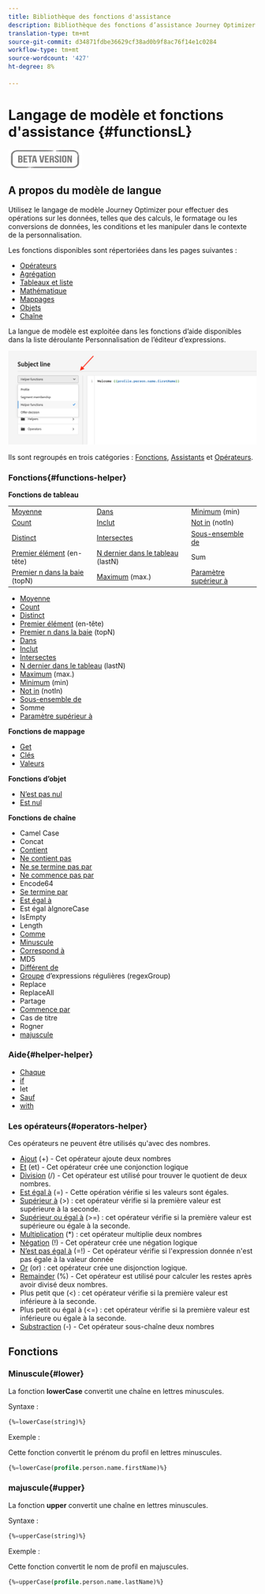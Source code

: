 ```yaml
---
title: Bibliothèque des fonctions d'assistance
description: Bibliothèque des fonctions d’assistance Journey Optimizer
translation-type: tm+mt
source-git-commit: d34871fdbe36629cf38ad0b9f8ac76f14e1c0284
workflow-type: tm+mt
source-wordcount: '427'
ht-degree: 8%

---
```



# Langage de modèle et fonctions d&#39;assistance {#functionsL}

![](../../assets/do-not-localize/badge.png)


## A propos du modèle de langue

Utilisez le langage de modèle Journey Optimizer pour effectuer des opérations sur les données, telles que des calculs, le formatage ou les conversions de données, les conditions et les manipuler dans le contexte de la personnalisation.

Les fonctions disponibles sont répertoriées dans les pages suivantes :

* [Opérateurs](operators.md)
* [Agrégation](aggregation.md)
* [Tableaux et liste](arrays-list.md)
* [Mathématique](maths.md)
* [Mappages](maps.md)
* [Objets](objects.md)
* [Chaîne](string.md)

La langue de modèle est exploitée dans les fonctions d’aide disponibles dans la liste déroulante Personnalisation de l’éditeur d’expressions.

![](../assets/access-helper-functions.png)

Ils sont regroupés en trois catégories : [Fonctions](#functions-helper), [Assistants](#helper-helper) et [Opérateurs](#operators-helper).

### Fonctions{#functions-helper}

**Fonctions de tableau**

|  |  |  |
| --------- | ----------- | ----------- |
| [Moyenne](aggregation.md#average) | [Dans](arrays-list.md#in) | [Minimum](aggregation.md#minimum) (min) |
| [Count](aggregation.md#count) | [Inclut](arrays-list.md#includes) | [Not in](arrays-list.md#notin) (notIn) |
| [Distinct](arrays-list.md#distinct) | [Intersectes](arrays-list.md#intersects) | [Sous-ensemble de](arrays-list.md#subset) |
| [Premier élément](arrays-list.md#head)  (en-tête) | [N dernier dans le tableau](arrays-list.md#last-n)  (lastN) | Sum |
| [Premier n dans la baie](arrays-list.md#first-n)  (topN) | [Maximum](aggregation.md#maximum) (max.) | [Paramètre supérieur à](arrays-list.md#superset) |

* [Moyenne](aggregation.md#average)
* [Count](aggregation.md#count)
* [Distinct](arrays-list.md#distinct)
* [Premier élément](arrays-list.md#head)  (en-tête)
* [Premier n dans la baie](arrays-list.md#first-n)  (topN)
* [Dans](arrays-list.md#in)
* [Inclut](arrays-list.md#includes)
* [Intersectes](arrays-list.md#intersects)
* [N dernier dans le tableau](arrays-list.md#last-n)  (lastN)
* [Maximum](aggregation.md#maximum) (max.)
* [Minimum](aggregation.md#minimum) (min)
* [Not in](arrays-list.md#notin) (notIn)
* [Sous-ensemble de](arrays-list.md#subset)
* Somme
* [Paramètre supérieur à](arrays-list.md#superset)

**Fonctions de mappage**

* [Get](maps.md#get)
* [Clés](maps.md#keys)
* [Valeurs](maps.md#values)

**Fonctions d’objet**

* [N’est pas nul](objects.md#isNotNull)
* [Est nul](objects.md#isNull)

**Fonctions de chaîne**

* Camel Case
* Concat
* [Contient](string.md#contains)
* [Ne contient pas](string.md#doesNotContain)
* [Ne se termine pas par](string.md#doesNotEndWith)
* [Ne commence pas par](string.md#doesNotStartWith)
* Encode64
* [Se termine par](string.md#endsWith)
* [Est égal à](string.md#equals)
* Est égal àIgnoreCase
* IsEmpty
* Length
* [Comme](string.md#like)
* [Minuscule](#lower)
* [Correspond à](string.md#matches)
* MD5
* [Différent de](string.md#notEqualTo)
* [Groupe](string.md#regexGroup)  d’expressions régulières (regexGroup)
* Replace
* ReplaceAll
* Partage
* [Commence par](string.md#startsWith)
* Cas de titre
* Rogner
* [majuscule](#upper)

### Aide{#helper-helper}

* [Chaque](../personalization-syntax.md#each)
* [if](../personalization-syntax.md#if)
* let
* [Sauf](../personalization-syntax.md#unless)
* [with](../personalization-syntax.md#with)

### Les opérateurs{#operators-helper}

Ces opérateurs ne peuvent être utilisés qu&#39;avec des nombres.

* [Ajout](maths.md#add) (+) - Cet opérateur ajoute deux nombres
* [Et](operators.md#and) (et) - Cet opérateur crée une conjonction logique
* [Division](maths.md#divide) (/) - Cet opérateur est utilisé pour trouver le quotient de deux nombres.
* [Est égal à](operators.md#and) (=) - Cette opération vérifie si les valeurs sont égales.
* [Supérieur à](operators.md#greaterthan) (>) : cet opérateur vérifie si la première valeur est supérieure à la seconde.
* [Supérieur ou égal à](operators.md#greaterthanorequal) (>=) : cet opérateur vérifie si la première valeur est supérieure ou égale à la seconde.
* [Multiplication](maths.md#multiply)  (*) : cet opérateur multiplie deux nombres
* [Négation](operators.md#not) (!) - Cet opérateur crée une négation logique
* [N’est pas égal à](operators.md#notequal)  (=!) - Cet opérateur vérifie si l&#39;expression donnée n&#39;est pas égale à la valeur donnée
* [Or](operators.md#or) (or) : cet opérateur crée une disjonction logique.
* [Remainder](maths.md#remainder) (%) - Cet opérateur est utilisé pour calculer les restes après avoir divisé deux nombres.
* Plus petit que (&lt;) : cet opérateur vérifie si la première valeur est inférieure à la seconde.
* Plus petit ou égal à (&lt;=) : cet opérateur vérifie si la première valeur est inférieure ou égale à la seconde.
* [Substraction](maths.md#substract) (-) - Cet opérateur sous-chaîne deux nombres

## Fonctions

### Minuscule{#lower}

La fonction **lowerCase** convertit une chaîne en lettres minuscules.

Syntaxe :

```sql
{%=lowerCase(string)%}
```

Exemple :

Cette fonction convertit le prénom du profil en lettres minuscules.

```sql
{%=lowerCase(profile.person.name.firstName)%}
```

### majuscule{#upper}

La fonction **upper** convertit une chaîne en lettres minuscules.

Syntaxe :

```sql
{%=upperCase(string)%}
```

Exemple :

Cette fonction convertit le nom de profil en majuscules.

```sql
{%=upperCase(profile.person.name.lastName)%}
```
